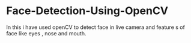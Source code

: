 # Face-Detection-Using-OpenCV
In this i have used openCV to detect face in live camera and feature s of face like eyes , nose and mouth.
